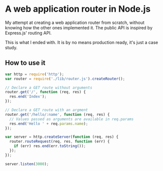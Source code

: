 # A web application router in Node.js

My attempt at creating a web application router from scratch, without knowing how the other ones implemented it. The public API is inspired by Express.js' routing API.

This is what I ended with. It is by no means production ready, it's just a case study.

## How to use it

```javascript
var http = require('http');
var router = require('./lib/router.js').createRouter();

// Declare a GET route without arguments
router.get('/', function (req, res) {
  res.end('Index');
});

// Declare a GET route with an argment
router.get('/hello/:name', function (req, res) {
  // Values passed as arguments are available in req.params
  res.end('Hello ' + req.params.name);
});

var server = http.createServer(function (req, res) {
  router.routeRequest(req, res, function (err) {
    if (err) res.end(err.toString());
  });
}); 

server.listen(3000);
```
